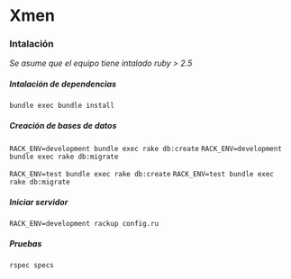 # Xmen

### Intalación
_Se asume que el equipo tiene intalado ruby > 2.5_

##### Intalación de dependencias

`bundle exec bundle install`

##### Creación de bases de datos

`RACK_ENV=development bundle exec rake db:create`
`RACK_ENV=development bundle exec rake db:migrate`

`RACK_ENV=test bundle exec rake db:create`
`RACK_ENV=test bundle exec rake db:migrate`

##### Iniciar servidor

`RACK_ENV=development rackup config.ru`

##### Pruebas

`rspec specs`

